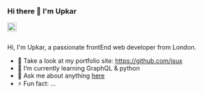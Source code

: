 ### Hi there 👋 I'm Upkar 

<a href="https://twitter.com/satanizr">
  <img align="left" alt="Upkar Singh | Twitter" width="21px" src="https://raw.githubusercontent.com/anuraghazra/anuraghazra/master/assets/twitter.svg" />
</a>

<br/>
<br/>
<!--
**jsux/jsux** is a ✨ _special_ ✨ repository because its `README.md` (this file) appears on your GitHub profile.-->

Hi, I'm Upkar, a passionate frontEnd web developer from London.

- :100: Take a look at my portfolio site: https://github.com/jsux
- 🌱 I’m currently learning GraphQL & python
- 💬 Ask me about anything [here](https://github.com/jsux/jsux/issues)
- ⚡ Fun fact: ...

